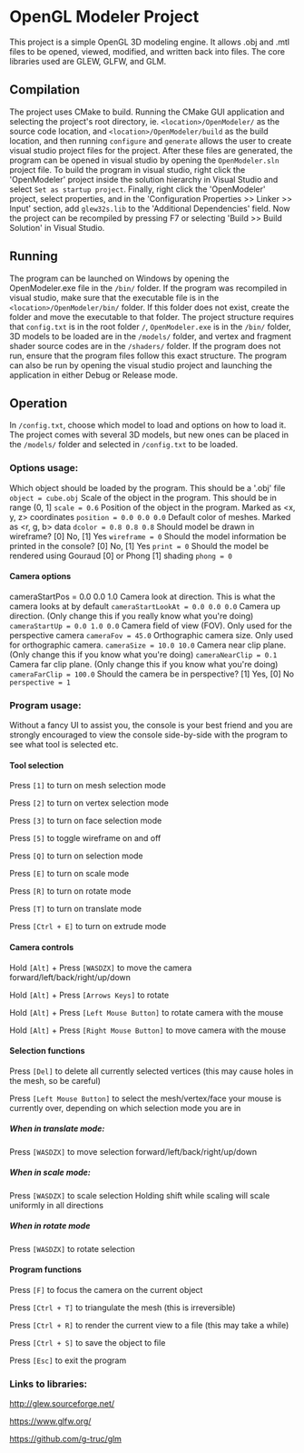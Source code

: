 # OpenGL Modeler Project
This project is a simple OpenGL 3D modeling engine. 
It allows .obj and .mtl files to be opened, viewed, modified, and written back into files. 
The core libraries used are GLEW, GLFW, and GLM.

## Compilation
The project uses CMake to build. 
Running the CMake GUI application and selecting the project's root directory, ie. `<location>/OpenModeler/` 
as the source code location, and `<location>/OpenModeler/build` as the build location, 
and then running `configure` and `generate` allows the user to create visual studio project files for the project. 
After these files are generated, the program can be opened in visual studio by opening the `OpenModeler.sln` project file. 
To build the program in visual studio, right click the 'OpenModeler' project inside the 
solution hierarchy in Visual Studio and select `Set as startup project`. 
Finally, right click the 'OpenModeler' project, select properties, 
and in the 'Configuration Properties >> Linker >> Input' section, add `glew32s.lib` to the 'Additional Dependencies' field. 
Now the project can be recompiled by pressing F7 or selecting 'Build >> Build Solution' in Visual Studio.

## Running
The program can be launched on Windows by opening the OpenModeler.exe file in the `/bin/` folder. 
If the program was recompiled in visual studio, make sure that the executable file is in the `<location>/OpenModeler/bin/` folder. 
If this folder does not exist, create the folder and move the executable to that folder. 
The project structure requires that `config.txt` is in the root folder `/`, `OpenModeler.exe` is in the `/bin/` folder, 
3D models to be loaded are in the `/models/` folder, and vertex and fragment shader source codes are in the `/shaders/` folder. 
If the program does not run, ensure that the program files follow this exact structure.
The program can also be run by opening the visual studio project and launching the application in either Debug or Release mode.

## Operation
In `/config.txt`, choose which model to load and options on how to load it. 
The project comes with several 3D models, but new ones can be placed in the `/models/` folder and selected in `/config.txt` to be loaded.

### Options usage:
Which object should be loaded by the program. This should be a '.obj' file
`object = cube.obj`
Scale of the object in the program. This should be in range (0, 1]
`scale = 0.6`
Position of the object in the program. Marked as <x, y, z> coordinates
`position = 0.0 0.0 0.0`
Default color of meshes. Marked as <r, g, b> data
`dcolor = 0.8 0.8 0.8`
Should model be drawn in wireframe? [0] No, [1] Yes
`wireframe = 0`
Should the model information be printed in the console? [0] No, [1] Yes
`print = 0`
Should the model be rendered using Gouraud [0] or Phong [1] shading
`phong = 0`
#### Camera options
cameraStartPos = 0.0 0.0 1.0
Camera look at direction. This is what the camera looks at by default
`cameraStartLookAt = 0.0 0.0 0.0`
Camera up direction. (Only change this if you really know what you're doing)
`cameraStartUp = 0.0 1.0 0.0`
Camera field of view (FOV). Only used for the perspective camera
`cameraFov = 45.0`
Orthographic camera size. Only used for orthographic camera.
`cameraSize = 10.0 10.0`
Camera near clip plane. (Only change this if you know what you're doing)
`cameraNearClip = 0.1`
Camera far clip plane. (Only change this if you know what you're doing)
`cameraFarClip = 100.0`
Should the camera be in perspective? [1] Yes, [0] No
`perspective = 1`

### Program usage:
Without a fancy UI to assist you, the console is your best friend and you 
are strongly encouraged to view the console side-by-side with the program to see what tool is selected etc.

#### Tool selection
Press `[1]` to turn on mesh selection mode 

Press `[2]` to turn on vertex selection mode

Press `[3]` to turn on face selection mode

Press `[5]` to toggle wireframe on and off


Press `[Q]` to turn on selection mode

Press `[E]` to turn on scale mode

Press `[R]` to turn on rotate mode

Press `[T]` to turn on translate mode

Press `[Ctrl + E]` to turn on extrude mode


#### Camera controls
Hold `[Alt]` + Press `[WASDZX]` to move the camera forward/left/back/right/up/down

Hold `[Alt]` + Press `[Arrows Keys]` to rotate 

Hold `[Alt]` + Press `[Left Mouse Button]` to rotate camera with the mouse

Hold `[Alt]` + Press `[Right Mouse Button]` to move camera with the mouse


#### Selection functions
Press `[Del]` to delete all currently selected vertices (this may cause holes in the mesh, so be careful)

Press `[Left Mouse Button]` to select the mesh/vertex/face your mouse is currently over, depending on which selection mode you are in

##### When in translate mode:
Press `[WASDZX]` to move selection forward/left/back/right/up/down

##### When in scale mode:
Press `[WASDZX]` to scale selection
Holding shift while scaling will scale uniformly in all directions

##### When in rotate mode
Press `[WASDZX]` to rotate selection

#### Program functions

Press `[F]` to focus the camera on the current object

Press `[Ctrl + T]` to triangulate the mesh (this is irreversible)

Press `[Ctrl + R]` to render the current view to a file (this may take a while)

Press `[Ctrl + S]` to save the object to file

Press `[Esc]` to exit the program

### Links to libraries:
http://glew.sourceforge.net/

https://www.glfw.org/

https://github.com/g-truc/glm